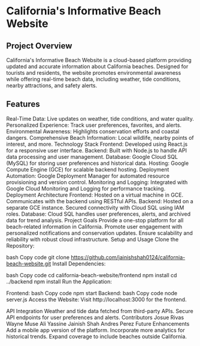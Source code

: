 # California's Informative Beach Website
## Project Overview
California's Informative Beach Website is a cloud-based platform providing updated and accurate information about California beaches. Designed for tourists and residents, the website promotes environmental awareness while offering real-time beach data, including weather, tide conditions, nearby attractions, and safety alerts.

## Features
Real-Time Data:
Live updates on weather, tide conditions, and water quality.
Personalized Experience:
Track user preferences, favorites, and alerts.
Environmental Awareness:
Highlights conservation efforts and coastal dangers.
Comprehensive Beach Information:
Local wildlife, nearby points of interest, and more.
Technology Stack
Frontend:
Developed using React.js for a responsive user interface.
Backend:
Built with Node.js to handle API data processing and user management.
Database:
Google Cloud SQL (MySQL) for storing user preferences and historical data.
Hosting:
Google Compute Engine (GCE) for scalable backend hosting.
Deployment Automation:
Google Deployment Manager for automated resource provisioning and version control.
Monitoring and Logging:
Integrated with Google Cloud Monitoring and Logging for performance tracking.
Deployment Architecture
Frontend:
Hosted on a virtual machine in GCE.
Communicates with the backend using RESTful APIs.
Backend:
Hosted on a separate GCE instance.
Secured connectivity with Cloud SQL using IAM roles.
Database:
Cloud SQL handles user preferences, alerts, and archived data for trend analysis.
Project Goals
Provide a one-stop platform for all beach-related information in California.
Promote user engagement with personalized notifications and conservation updates.
Ensure scalability and reliability with robust cloud infrastructure.
Setup and Usage
Clone the Repository:

bash
Copy code
git clone https://github.com/jainishshah0124/california-beach-website.git
Install Dependencies:

bash
Copy code
cd california-beach-website/frontend
npm install
cd ../backend
npm install
Run the Application:

Frontend:
bash
Copy code
npm start
Backend:
bash
Copy code
node server.js
Access the Website: Visit http://localhost:3000 for the frontend.

API Integration
Weather and tide data fetched from third-party APIs.
Secure API endpoints for user preferences and alerts.
Contributors
Josue Rivas
Wayne Muse
Ali Yassine
Jainish Shah
Andres Perez
Future Enhancements
Add a mobile app version of the platform.
Incorporate more analytics for historical trends.
Expand coverage to include beaches outside California.